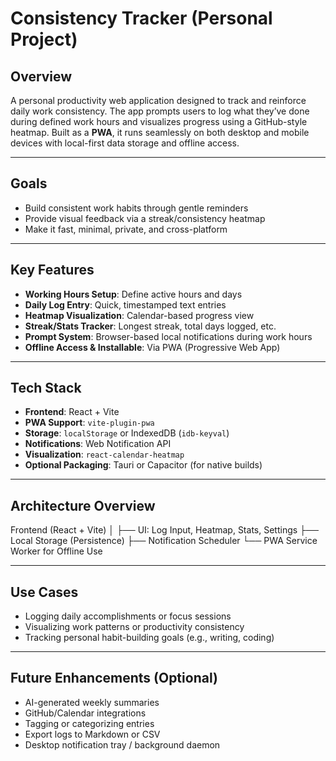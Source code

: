 # Consistency Tracker (Personal Project)

## Overview  
A personal productivity web application designed to track and reinforce daily work consistency. The app prompts users to log what they’ve done during defined work hours and visualizes progress using a GitHub-style heatmap. Built as a **PWA**, it runs seamlessly on both desktop and mobile devices with local-first data storage and offline access.

---

## Goals
- Build consistent work habits through gentle reminders
- Provide visual feedback via a streak/consistency heatmap
- Make it fast, minimal, private, and cross-platform

---

## Key Features
- **Working Hours Setup**: Define active hours and days
- **Daily Log Entry**: Quick, timestamped text entries
- **Heatmap Visualization**: Calendar-based progress view
- **Streak/Stats Tracker**: Longest streak, total days logged, etc.
- **Prompt System**: Browser-based local notifications during work hours
- **Offline Access & Installable**: Via PWA (Progressive Web App)

---

## Tech Stack
- **Frontend**: React + Vite
- **PWA Support**: `vite-plugin-pwa`
- **Storage**: `localStorage` or IndexedDB (`idb-keyval`)
- **Notifications**: Web Notification API
- **Visualization**: `react-calendar-heatmap`
- **Optional Packaging**: Tauri or Capacitor (for native builds)

---

## Architecture Overview
Frontend (React + Vite)
│
├── UI: Log Input, Heatmap, Stats, Settings
├── Local Storage (Persistence)
├── Notification Scheduler
└── PWA Service Worker for Offline Use

---

## Use Cases
- Logging daily accomplishments or focus sessions
- Visualizing work patterns or productivity consistency
- Tracking personal habit-building goals (e.g., writing, coding)

---

## Future Enhancements (Optional)
- AI-generated weekly summaries
- GitHub/Calendar integrations
- Tagging or categorizing entries
- Export logs to Markdown or CSV
- Desktop notification tray / background daemon
